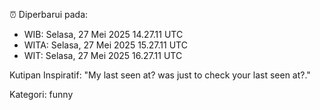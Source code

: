 ⏰ Diperbarui pada:
- WIB: Selasa, 27 Mei 2025 14.27.11 UTC
- WITA: Selasa, 27 Mei 2025 15.27.11 UTC
- WIT: Selasa, 27 Mei 2025 16.27.11 UTC

Kutipan Inspiratif:
"My last seen at? was just to check your last seen at?."


Kategori: funny

